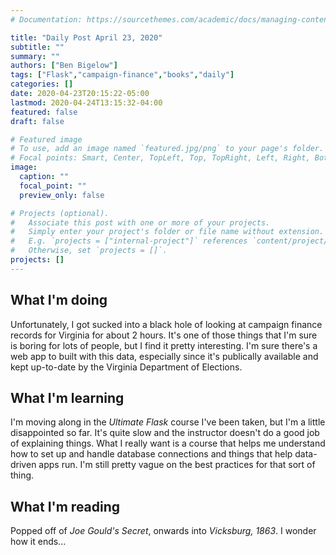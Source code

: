 ```yaml
---
# Documentation: https://sourcethemes.com/academic/docs/managing-content/

title: "Daily Post April 23, 2020"
subtitle: ""
summary: ""
authors: ["Ben Bigelow"]
tags: ["Flask","campaign-finance","books","daily"]
categories: []
date: 2020-04-23T20:15:22-05:00
lastmod: 2020-04-24T13:15:32-04:00
featured: false
draft: false

# Featured image
# To use, add an image named `featured.jpg/png` to your page's folder.
# Focal points: Smart, Center, TopLeft, Top, TopRight, Left, Right, BottomLeft, Bottom, BottomRight.
image:
  caption: ""
  focal_point: ""
  preview_only: false

# Projects (optional).
#   Associate this post with one or more of your projects.
#   Simply enter your project's folder or file name without extension.
#   E.g. `projects = ["internal-project"]` references `content/project/deep-learning/index.md`.
#   Otherwise, set `projects = []`.
projects: []
---
```

## What I'm doing

Unfortunately, I got sucked into a black hole of looking at campaign finance records for Virginia for about 2 hours. It's one of those things that I'm sure is boring for lots of people, but I find it pretty interesting. I'm sure there's a web app to built with this data, especially since it's publically available and kept up-to-date by the Virginia Department of Elections.

## What I'm learning

I'm moving along in the _Ultimate Flask_ course I've been taken, but I'm a little disappointed so far. It's quite slow and the instructor doesn't do a good job of explaining things. What I really want is a course that helps me understand how to set up and handle database connections and things that help data-driven apps run. I'm still pretty vague on the best practices for that sort of thing.

## What I'm reading

Popped off of _Joe Gould's Secret_, onwards into _Vicksburg, 1863_. I wonder how it ends...